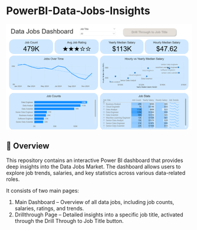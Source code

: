 # PowerBI-Data-Jobs-Insights
![Data Jobs Dashboard](Assests/Data_Jobs_Dashboard.png)
## 📌 Overview

This repository contains an interactive Power BI dashboard that provides deep insights into the Data Jobs Market. The dashboard allows users to explore job trends, salaries, and key statistics across various data-related roles.

It consists of two main pages:
1. Main Dashboard – Overview of all data jobs, including job counts, salaries, ratings, and trends.
2. Drillthrough Page – Detailed insights into a specific job title, activated through the Drill Through to Job Title button.

